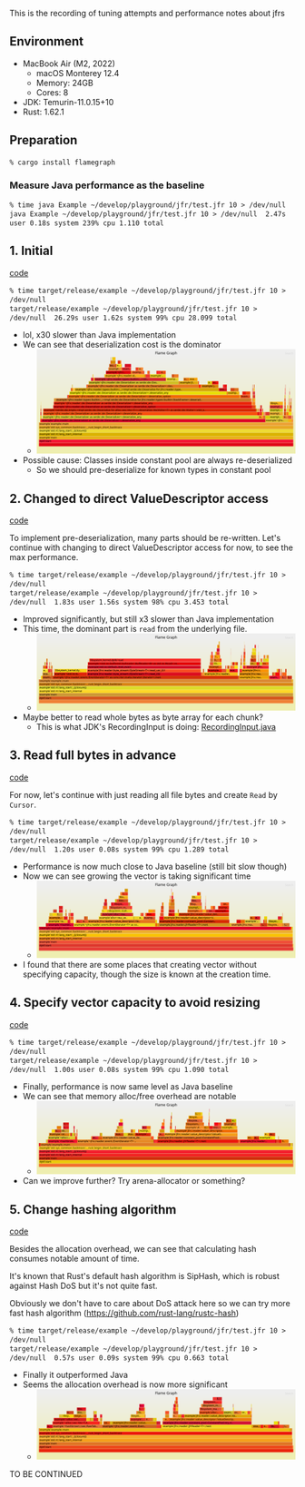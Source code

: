 This is the recording of tuning attempts and performance notes about jfrs

## Environment
- MacBook Air (M2, 2022)
  * macOS Monterey 12.4
  * Memory: 24GB
  * Cores: 8
- JDK: Temurin-11.0.15+10
- Rust: 1.62.1

## Preparation

```
% cargo install flamegraph
```

### Measure Java performance as the baseline

```
% time java Example ~/develop/playground/jfr/test.jfr 10 > /dev/null
java Example ~/develop/playground/jfr/test.jfr 10 > /dev/null  2.47s user 0.18s system 239% cpu 1.110 total
```

## 1. Initial
[code](https://github.com/ocadaruma/jfrs/tree/9c698e8)

```
% time target/release/example ~/develop/playground/jfr/test.jfr 10 > /dev/null
target/release/example ~/develop/playground/jfr/test.jfr 10 > /dev/null  26.29s user 1.62s system 99% cpu 28.099 total
```

- lol, x30 slower than Java implementation
- We can see that deserialization cost is the dominator
  * ![](./img/flamegraph-001.svg)
- Possible cause: Classes inside constant pool are always re-deserialized
  * So we should pre-deserialize for known types in constant pool

## 2. Changed to direct ValueDescriptor access
[code](https://github.com/ocadaruma/jfrs/tree/89d6b05)

To implement pre-deserialization, many parts should be re-written.
Let's continue with changing to direct ValueDescriptor access for now, to see the max performance.

```
% time target/release/example ~/develop/playground/jfr/test.jfr 10 > /dev/null
target/release/example ~/develop/playground/jfr/test.jfr 10 > /dev/null  1.83s user 1.56s system 98% cpu 3.453 total
```

- Improved significantly, but still x3 slower than Java implementation
- This time, the dominant part is `read` from the underlying file.
  * ![](./img/flamegraph-002.svg)
- Maybe better to read whole bytes as byte array for each chunk?
  * This is what JDK's RecordingInput is doing: [RecordingInput.java](https://github.com/adoptium/jdk11u/blob/jdk-11.0.15%2B10/src/jdk.jfr/share/classes/jdk/jfr/internal/consumer/RecordingInput.java#L56)

## 3. Read full bytes in advance 
[code](https://github.com/ocadaruma/jfrs/tree/bcf447d)

For now, let's continue with just reading all file bytes and create `Read` by `Cursor`.

```
% time target/release/example ~/develop/playground/jfr/test.jfr 10 > /dev/null
target/release/example ~/develop/playground/jfr/test.jfr 10 > /dev/null  1.20s user 0.08s system 99% cpu 1.289 total
```

- Performance is now much close to Java baseline (still bit slow though)
- Now we can see growing the vector is taking significant time
  * ![](./img/flamegraph-003.svg)
- I found that there are some places that creating vector without specifying capacity, though the size is known at the creation time.

## 4. Specify vector capacity to avoid resizing 
[code](https://github.com/ocadaruma/jfrs/tree/cf6f4c2)

```
% time target/release/example ~/develop/playground/jfr/test.jfr 10 > /dev/null
target/release/example ~/develop/playground/jfr/test.jfr 10 > /dev/null  1.00s user 0.08s system 99% cpu 1.090 total
```

- Finally, performance is now same level as Java baseline
- We can see that memory alloc/free overhead are notable
  * ![](./img/flamegraph-004.svg)
- Can we improve further? Try arena-allocator or something?

## 5. Change hashing algorithm
[code](https://github.com/ocadaruma/jfrs/tree/45e56ad)

Besides the allocation overhead, we can see that calculating hash consumes notable amount of time.

It's known that Rust's default hash algorithm is SipHash, which is robust against Hash DoS but it's not quite fast.

Obviously we don't have to care about DoS attack here so we can try more fast hash algorithm (https://github.com/rust-lang/rustc-hash) 

```
% time target/release/example ~/develop/playground/jfr/test.jfr 10 > /dev/null
target/release/example ~/develop/playground/jfr/test.jfr 10 > /dev/null  0.57s user 0.09s system 99% cpu 0.663 total
```

- Finally it outperformed Java
- Seems the allocation overhead is now more significant
  * ![](./img/flamegraph-005.svg)

TO BE CONTINUED
